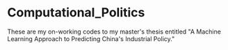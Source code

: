 # Computational_Politics
These are my on-working codes to my master's thesis entitled "A Machine Learning Approach to Predicting China's Industrial Policy."
